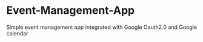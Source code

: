 # Event-Management-App
Simple event management app integrated with Google Oauth2.0 and Google calendar
